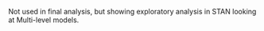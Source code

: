 Not used in final analysis, but showing exploratory analysis in STAN looking at Multi-level models.
